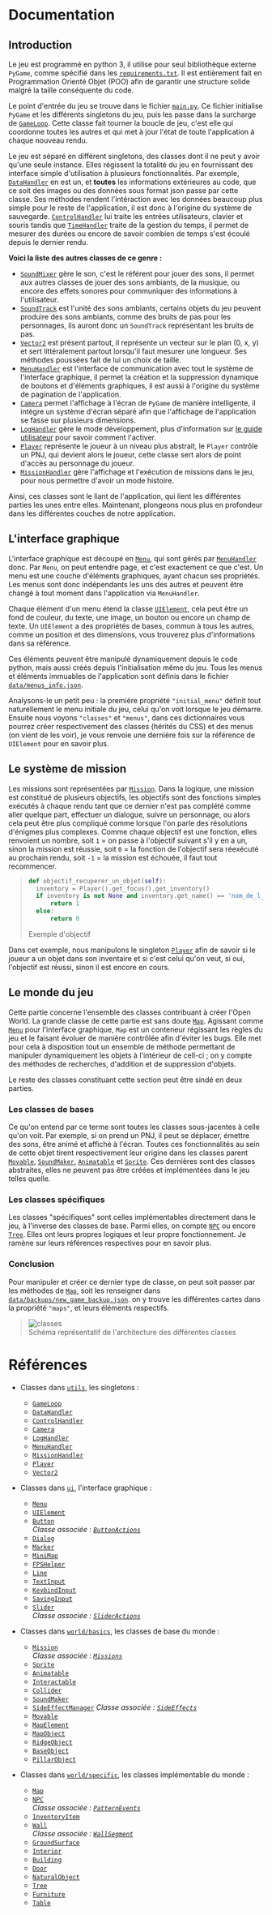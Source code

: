 # Documentation

## Introduction

Le jeu est programmé en python 3, il utilise pour seul bibliothèque externe `PyGame`, comme spécifié dans les [`requirements.txt`](../requirements.txt). Il est entièrement fait en Programmation Orienté Objet (POO) afin de garantir une structure solide malgré la taille conséquente du code.

Le point d'entrée du jeu se trouve dans le fichier [`main.py`](../sources/main.py). Ce fichier initialise `PyGame` et les différents singletons du jeu, puis les passe dans la surcharge de [`GameLoop`](utils/game_loop.md). Cette classe fait tourner la boucle de jeu, c'est elle qui coordonne toutes les autres et qui met à jour l'état de toute l'application à chaque nouveau rendu.

Le jeu est séparé en différent singletons, des classes dont il ne peut y avoir qu'une seule instance. Elles régissent la totalité du jeu en fournissant des interface simple d'utilisation à plusieurs fonctionnalités. Par exemple, [`DataHandler`](utils/data_handler.md) en est un, et **toutes** les informations extérieures au code, que ce soit des images ou des données sous format json passe par cette classe. Ses méthodes rendent l'intéraction avec les données beaucoup plus simple pour le reste de l'application, il est donc à l'origine du système de sauvegarde. [`ControlHandler`](utils/control_handler.md) lui traite les entrées utilisateurs, clavier et souris tandis que [`TimeHandler`](utils/time_handler.md) traite de la gestion du temps, il permet de mesurer des durées ou encore de savoir combien de temps s'est écoulé depuis le dernier rendu.

**Voici la liste des autres classes de ce genre :**

- [`SoundMixer`](utils/sound_mixer.md) gère le son, c'est le référent pour jouer des sons, il permet aux autres classes de jouer des sons ambiants, de la musique, ou encore des effets sonores pour communiquer des informations à l'utilisateur.
- [`SoundTrack`](utils/sound_track.md) est l'unité des sons ambiants, certains objets du jeu peuvent produire des sons ambiants, comme des bruits de pas pour les personnages, ils auront donc un `SoundTrack` représentant les bruits de pas.
- [`Vector2`](utils/vector_2.md) est présent partout, il représente un vecteur sur le plan (0, x, y) et sert littéralement partout lorsqu'il faut mesurer une longueur. Ses méthodes poussées fait de lui un choix de taille.
- [`MenuHandler`](utils/menu_handler.md) est l'interface de communication avec tout le système de l'interface graphique, il permet la création et la suppression dynamique de boutons et d'éléments graphiques, il est aussi à l'origine du système de pagination de l'application.
- [`Camera`](utils/camera.md) permet l'affichage à l'écran de `PyGame` de manière intelligente, il intègre un système d'écran séparé afin que l'affichage de l'application se fasse sur plusieurs dimensions.
- [`LogHandler`](utils/log_handler.md) gère le mode développement, plus d'information sur [le guide utilisateur](user_guide.md) pour savoir comment l'activer.
- [`Player`](utils/player.md) représente le joueur à un niveau plus abstrait, le `Player` contrôle un PNJ, qui devient alors le joueur, cette classe sert alors de point d'accès au personnage du joueur.
- [`MissionHandler`](utils/mission_handler.md) gère l'affichage et l'exécution de missions dans le jeu, pour nous permettre d'avoir un mode histoire.

Ainsi, ces classes sont le liant de l'application, qui lient les différentes parties les unes entre elles. Maintenant, plongeons nous plus en profondeur dans les différentes couches de notre application.

## L'interface graphique

L'interface graphique est découpé en [`Menu`](ui/menu.md), qui sont gérés par [`MenuHandler`](utils/menu_handler.md) donc. Par `Menu`, on peut entendre page, et c'est exactement ce que c'est. Un menu est une couche d'éléments graphiques, ayant chacun ses propriétés. Les menus sont donc indépendants les uns des autres et peuvent être changé à tout moment dans l'application via `MenuHandler`.

Chaque élément d'un menu étend la classe [`UIElement`](ui/ui_element.md), cela peut être un fond de couleur, du texte, une image, un bouton ou encore un champ de texte.
Un `UIElement` a des propriétés de bases, commun à tous les autres, comme un position et des dimensions, vous trouverez plus d'informations dans sa référence.

Ces éléments peuvent être manipulé dynamiquement depuis le code python, mais aussi créés depuis l'initialisation même du jeu.
Tous les menus et éléments immuables de l'application sont définis dans le fichier [`data/menus_info.json`](../data/menus_info.json).

Analysons-le un petit peu :
la première propriété `"initial_menu"` définit tout naturellement le menu initiale du jeu, celui qu'on voit lorsque le jeu démarre. Ensuite nous voyons `"classes"` et `"menus"`, dans ces dictionnaires vous pourrez créer respectivement des classes (hérités du CSS) et des menus (on vient de les voir), je vous renvoie une dernière fois sur la référence de `UIElement` pour en savoir plus.

## Le système de mission

Les missions sont représentées par [`Mission`](world/basics/mission.md). Dans la logique, une mission est constitué de plusieurs objectifs, les objectifs sont des fonctions simples exécutés à chaque rendu tant que ce dernier n'est pas complété comme aller quelque part, effectuer un dialogue, suivre un personnage, ou alors cela peut être plus compliqué comme lorsque l'on parle des résolutions d'énigmes plus complexes. Comme chaque objectif est une fonction, elles renvoient un nombre, soit `1` = on passe à l'objectif suivant s'il y en a un, sinon la mission est réussie, soit `0` = la fonction de l'objectif sera réexécuté au prochain rendu, soit `-1` = la mission est échouée, il faut tout recommencer.

> ```python
> def objectif_recuperer_un_objet(self):
> 	inventory = Player().get_focus().get_inventory()
> 	if inventory is not None and inventory.get_name() == 'nom_de_l_objet':
> 		return 1
> 	else:
> 		return 0
> ```
> Exemple d'objectif

Dans cet exemple, nous manipulons le singleton [`Player`](utils/player.md) afin de savoir si le joueur a un objet dans son inventaire et si c'est celui qu'on veut, si oui, l'objectif est réussi, sinon il est encore en cours.

## Le monde du jeu

Cette partie concerne l'ensemble des classes contribuant à créer l'Open World. La grande classe de cette partie est sans doute [`Map`](world/specific/map.md). Agissant comme [`Menu`](ui/menu.md) pour l'interface graphique, `Map` est un conteneur régissant les règles du jeu et le faisant évoluer de manière contrôlée afin d'éviter les bugs. Elle met pour cela à disposition tout un ensemble de méthode permettant de manipuler dynamiquement les objets à l'intérieur de cell-ci ; on y compte des méthodes de recherches, d'addition et de suppression d'objets.

Le reste des classes constituant cette section peut être sindé en deux parties.

### Les classes de bases

Ce qu'on entend par ce terme sont toutes les classes sous-jacentes à celle qu'on voit. Par exemple, si on prend un PNJ, il peut se déplacer, émettre des sons, être animé et affiché à l'écran. Toutes ces fonctionnalités au sein de cette objet tirent respectivement leur origine dans les classes parent [`Movable`](world/basics/movable.md), [`SoundMaker`](world/basics/sound_maker.md), [`Animatable`](world/basics/animatable.md) et [`Sprite`](world/basics/sprite.md). Ces dernières sont des classes abstraites, elles ne peuvent pas être créées et implémentées dans le jeu telles quelle.

### Les classes spécifiques

Les classes "spécifiques" sont celles implémentables directement dans le jeu, à l'inverse des classes de base. Parmi elles, on compte [`NPC`](world/specific/npc.md) ou encore [`Tree`](world/specific/tree.md). Elles ont leurs propres logiques et leur propre fonctionnement. Je ramène sur leurs références respectives pour en savoir plus.

### Conclusion

Pour manipuler et créer ce dernier type de classe, on peut soit passer par les méthodes de [`Map`](world/specific/map.md), soit les renseigner dans [`data/backups/new_game_backup.json`](../data/backups/new_game_backup.json). on y trouve les différentes cartes dans la propriété `"maps"`, et leurs éléments respectifs.

> ![classes](../exemples/doc_1.png) \
> Schéma représentatif de l'architecture des différentes classes

# Références

- Classes dans [`utils`](../sources/src/utils/README.md), les singletons :
    * [`GameLoop`](utils/game_loop.md)
    * [`DataHandler`](utils/data_handler.md)
    * [`ControlHandler`](utils/control_handler.md)
    * [`Camera`](utils/camera.md)
    * [`LogHandler`](utils/log_handler.md)
    * [`MenuHandler`](utils/menu_handler.md)
    * [`MissionHandler`](utils/mission_handler.md)
    * [`Player`](utils/player.md)
    * [`Vector2`](utils/vector_2.md)

- Classes dans [`ui`](../sources/src/ui/README.md), l'interface graphique :
    * [`Menu`](ui/menu.md)
    * [`UIElement`](ui/ui_element.md)
    * [`Button`](ui/button.md) \
    *Classe associée : [`ButtonActions`](ui/button_actions.md)*
    * [`Dialog`](ui/dialog.md)
    * [`Marker`](ui/marker.md)
    * [`MiniMap`](ui/mini_map.md)
    * [`FPSHelper`](ui/fps_helper.md)
    * [`Line`](ui/line.md)
    * [`TextInput`](ui/text_input.md)
    * [`KeybindInput`](ui/keybind_input.md)
    * [`SavingInput`](ui/saving_input.md)
    * [`Slider`](ui/slider.md) \
    *Classe associée : [`SliderActions`](ui/slider_actions.md)*

- Classes dans [`world/basics`](../sources/src/world/basics/README.md), les classes de base du monde :
    * [`Mission`](world/basics/mission.md) \
    *Classe associée : [`Missions`](world/basics/missions.md)*
    * [`Sprite`](world/basics/sprite.md)
    * [`Animatable`](world/basics/animatable.md)
    * [`Interactable`](world/basics/interactable.md)
    * [`Collider`](world/basics/collider.md)
    * [`SoundMaker`](world/basics/sound_maker.md)
    * [`SideEffectManager`](world/basics/side_effects_manager.md)
    *Classe associée : [`SideEffects`](world/basics/side_effects.md)*
    * [`Movable`](world/basics/movable.md)
    * [`MapElement`](world/basics/map_element.md)
    * [`MapObject`](world/basics/map_object.md)
    * [`RidgeObject`](world/basics/ridge_object.md)
    * [`BaseObject`](world/basics/base_object.md)
    * [`PillarObject`](world/basics/pillar_object.md)

- Classes dans [`world/specific`](../sources/src/world/specific/README.md), les classes implémentable du monde :
    * [`Map`](world/specific/map.md)
    * [`NPC`](world/specific/npc.md) \
    *Classe associée : [`PatternEvents`](world/specific/pattern_events.md)*
    * [`InventoryItem`](world/specific/inventory_item.md)
    * [`Wall`](world/specific/wall.md) \
    *Classe associée : [`WallSegment`](world/specific/wall_segment.md)*
    * [`GroundSurface`](world/specific/ground_surface.md)
    * [`Interior`](world/specific/interior.md)
    * [`Building`](world/specific/building.md)
    * [`Door`](world/specific/door.md)
    * [`NaturalObject`](world/specific/natural_object.md)
    * [`Tree`](world/specific/tree.md)
    * [`Furniture`](world/specific/furniture.md)
    * [`Table`](world/specific/table.md)
